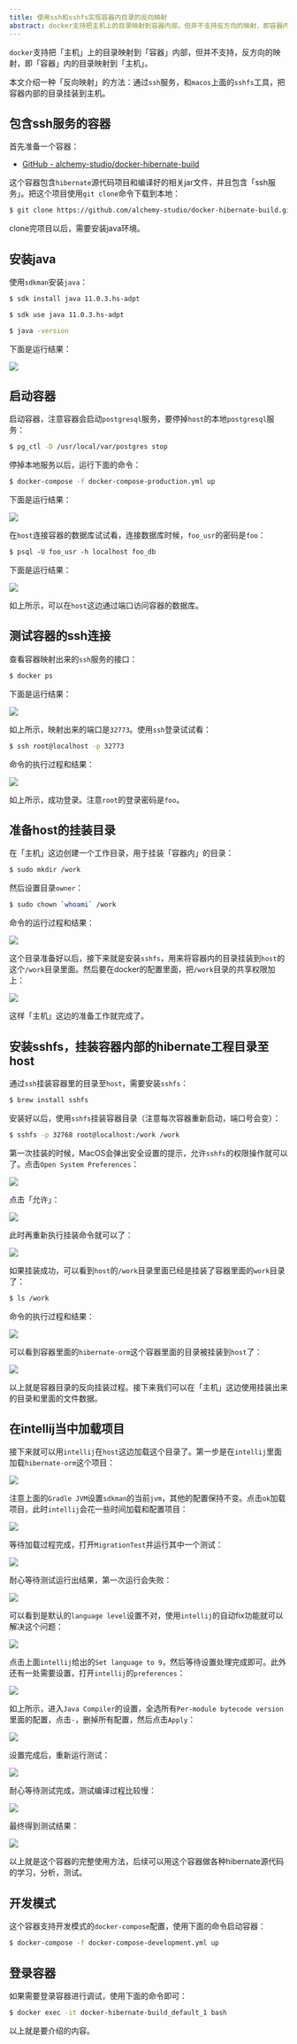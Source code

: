```yaml
---
title: 使用ssh和sshfs实现容器内目录的反向映射
abstract: docker支持把主机上的目录映射到容器内部，但并不支持反方向的映射，即容器内的目录映射到主机。本文介绍一种反向映射的方法，即通过ssh服务，和sshfs工具，把容器内部的目录挂装到主机。
---
```


 

`docker`支持把「主机」上的目录映射到「容器」内部，但并不支持，反方向的映射，即「容器」内的目录映射到「主机」。

本文介绍一种「反向映射」的方法：通过`ssh`服务，和`macos`上面的`sshfs`工具，把容器内部的目录挂装到主机。

## 包含ssh服务的容器

首先准备一个容器：

* [GitHub - alchemy-studio/docker-hibernate-build](https://github.com/alchemy-studio/docker-hibernate-build)

这个容器包含`hibernate`源代码项目和编译好的相关jar文件，并且包含「ssh服务」。把这个项目使用`git clone`命令下载到本地：

```bash
$ git clone https://github.com/alchemy-studio/docker-hibernate-build.git
```

clone完项目以后，需要安装java环境。

## 安装java

使用`sdkman`安装`java`：

```bash
$ sdk install java 11.0.3.hs-adpt
```

```bash
$ sdk use java 11.0.3.hs-adpt
```

```bash
$ java -version
```

下面是运行结果：

![](https://raw.githubusercontent.com/liweinan/blogpic2019_ii/master/sep18/9E9C0BEA-F00E-4C05-A29D-34B328E9D3A4.png)

## 启动容器

启动容器，注意容器会启动`postgresql`服务，要停掉`host`的本地`postgresql`服务：

```bash
$ pg_ctl -D /usr/local/var/postgres stop
```

停掉本地服务以后，运行下面的命令：

```bash
$ docker-compose -f docker-compose-production.yml up  
```

下面是运行结果：

![](https://raw.githubusercontent.com/liweinan/blogpic2019_ii/master/sep18/382FBF5A-421B-4F2F-AD63-049F695F1ED5.png)

在`host`连接容器的数据库试试看，连接数据库时候，`foo_usr`的密码是`foo`：

```txt
$ psql -U foo_usr -h localhost foo_db
```

下面是运行结果：

![](https://raw.githubusercontent.com/liweinan/blogpic2019_ii/master/sep18/D0387224-E5B5-4C09-8547-4AB5CB56285D.png)

如上所示，可以在`host`这边通过端口访问容器的数据库。

## 测试容器的ssh连接

查看容器映射出来的`ssh`服务的接口：

```bash
$ docker ps
```

下面是运行结果：

![](https://raw.githubusercontent.com/liweinan/blogpic2019_ii/master/sep18/EB7EB8FD-03F9-4242-B07E-3126FC8612A5.png)

如上所示，映射出来的端口是`32773`。使用`ssh`登录试试看：

```bash
$ ssh root@localhost -p 32773
```

命令的执行过程和结果：

![](https://raw.githubusercontent.com/liweinan/blogpic2019_ii/master/sep18/5FDA5FF1-210D-4E9F-9A1C-82E1A0723EAB.png)

如上所示，成功登录。注意`root`的登录密码是`foo`。

## 准备host的挂装目录

在「主机」这边创建一个工作目录，用于挂装「容器内」的目录：

```bash
$ sudo mkdir /work
```

然后设置目录`owner`：

```bash
$ sudo chown `whoami` /work
```

命令的运行过程和结果：

![](https://raw.githubusercontent.com/liweinan/blogpic2019_ii/master/sep18/2C461DE1-9FB9-4A89-A3C5-3D92C0A0D49B.png)

这个目录准备好以后，接下来就是安装`sshfs`，用来将容器内的目录挂装到`host`的这个`/work`目录里面。然后要在docker的配置里面，把`/work`目录的共享权限加上：

![](https://raw.githubusercontent.com/liweinan/blogpic2019_ii/master/sep18/65F75566-E466-43FF-8B86-B89D1A4EB12F.png)

这样「主机」这边的准备工作就完成了。

## 安装sshfs，挂装容器内部的hibernate工程目录至host

通过`ssh`挂装容器里的目录至`host`，需要安装`sshfs`：

```bash
$ brew install sshfs
```

安装好以后，使用`sshfs`挂装容器目录（注意每次容器重新启动，端口号会变）：

```bash
$ sshfs -p 32768 root@localhost:/work /work
```

第一次挂装的时候，MacOS会弹出安全设置的提示，允许`sshfs`的权限操作就可以了。点击`Open System Preferences`：

![](https://raw.githubusercontent.com/liweinan/blogpic2019_ii/master/sep18/68BB3DA9-FFD3-430B-B4EA-187E4A4E2A4C.png)

点击「允许」：

![](https://raw.githubusercontent.com/liweinan/blogpic2019_ii/master/sep18/1639CBD7-BC98-4BC5-81E7-1F71DEBAD5A9.png)

此时再重新执行挂装命令就可以了：

![](https://raw.githubusercontent.com/liweinan/blogpic2019_ii/master/sep18/78797306-32A2-429A-A0AE-CF68B850C3DB.png)

如果挂装成功，可以看到`host`的`/work`目录里面已经是挂装了容器里面的`work`目录了：

```bash
$ ls /work
```

命令的执行过程和结果：

![](https://raw.githubusercontent.com/liweinan/blogpic2019_ii/master/sep18/C21C2D3E-2E26-45A6-9504-E20015A8CE23.png)

可以看到容器里面的`hibernate-orm`这个容器里面的目录被挂装到`host`了：

![](https://raw.githubusercontent.com/liweinan/blogpic2019_ii/master/sep18/662562F8-731B-46C7-A1EC-13002DE6D606.png)

以上就是容器目录的反向挂装过程。接下来我们可以在「主机」这边使用挂装出来的目录和里面的文件数据。

## 在intellij当中加载项目

接下来就可以用`intellij`在`host`这边加载这个目录了。第一步是在`intellij`里面加载`hibernate-orm`这个项目：

![](https://raw.githubusercontent.com/liweinan/blogpic2019_ii/master/sep18/91A7C063-227E-4B9B-AF96-2F3A94B9D75A.png)

注意上面的`Gradle JVM`设置`sdkman`的当前`jvm`，其他的配置保持不变。点击`ok`加载项目，此时`intellij`会花一些时间加载和配置项目：

![](https://raw.githubusercontent.com/liweinan/blogpic2019_ii/master/sep18/5E395777-4F7C-4319-B382-3F0DCF7A767A.png)

等待加载过程完成，打开`MigrationTest`并运行其中一个测试：

![](https://raw.githubusercontent.com/liweinan/blogpic2019_ii/master/sep18/BC434379-66DF-43D1-A670-46F54D413AB4.png)

耐心等待测试运行出结果，第一次运行会失败：

![](https://raw.githubusercontent.com/liweinan/blogpic2019_ii/master/sep18/36B29AA6-461E-493D-AD92-9CA4C62F1CA6.png)

可以看到是默认的`language level`设置不对，使用`intellij`的自动fix功能就可以解决这个问题：

![](https://raw.githubusercontent.com/liweinan/blogpic2019_ii/master/sep18/030B810C-473C-4FDE-97F6-CF1993BC081D.png)

点击上面`intellij`给出的`Set language to 9`，然后等待设置处理完成即可。此外还有一处需要设置，打开`intellij`的`preferences`：

![](https://raw.githubusercontent.com/liweinan/blogpic2019_ii/master/sep18/110ECE13-E4B5-4D02-969A-2078A31245DE.png)

如上所示，进入`Java Compiler`的设置，全选所有`Per-module bytecode version`里面的配置，点击`-`，删掉所有配置，然后点击`Apply`：

![](https://raw.githubusercontent.com/liweinan/blogpic2019_ii/master/sep18/82311663-0F67-4EE4-8A33-85E94BF99A1F.png)

设置完成后，重新运行测试：

![](https://raw.githubusercontent.com/liweinan/blogpic2019_ii/master/sep18/E7171CAB-8DEF-4D34-B6D1-03746993E464.png)

耐心等待测试完成，测试编译过程比较慢：

![](https://raw.githubusercontent.com/liweinan/blogpic2019_ii/master/sep18/F065DF16-B31B-4DE3-BEF5-D5954BAB28F8.png)

最终得到测试结果：

![](https://raw.githubusercontent.com/liweinan/blogpic2019_ii/master/sep18/0864B40B-77F3-4189-93A0-DB6FFE9B841C.png)

以上就是这个容器的完整使用方法，后续可以用这个容器做各种hibernate源代码的学习，分析，测试。

## 开发模式

这个容器支持开发模式的`docker-compose`配置，使用下面的命令启动容器：

```bash
$ docker-compose -f docker-compose-development.yml up  
```

## 登录容器

如果需要登录容器进行调试，使用下面的命令即可：

```bash
$ docker exec -it docker-hibernate-build_default_1 bash
```

以上就是要介绍的内容。


